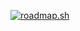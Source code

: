 <a href="https://roadmap.sh"><img src="https://roadmap.sh/card/wide/672f688c31d65c235d9f6edf?variant=dark" alt="roadmap.sh"/></a>
